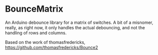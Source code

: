# BounceMatrix
An Arduino debounce library for a matrix of switches.  A bit of a misnomer, really, as right now, it only handles the actual debouncing, and not the handling of rows and columns.  

Based on the work of thomasfredericks, https://github.com/thomasfredericks/Bounce2
